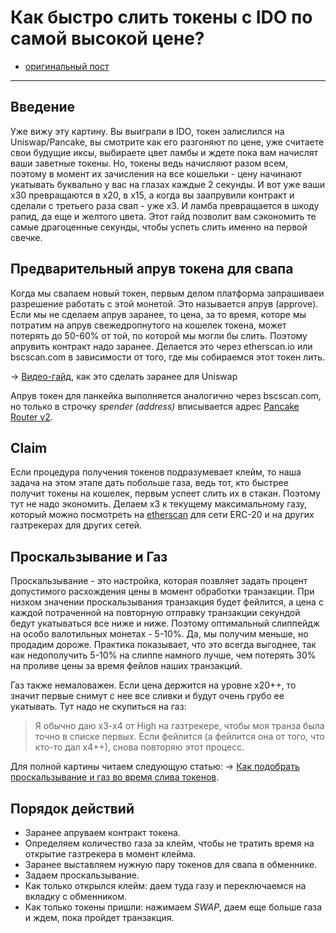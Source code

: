 # Как быстро слить токены с IDO по самой высокой цене?
- [оригинальный пост](https://t.me/idoresearch/99)
---

## Введение
Уже вижу эту картину.
Вы выиграли в IDO, токен залислился на Uniswap/Pancake, вы смотрите как его разгоняют по цене, уже считаете свои будущие иксы, выбираете цвет ламбы и ждете пока вам начислят ваши заветные токены. Но, токены ведь начисляют разом всем, поэтому в момент их зачисления на все кошельки - цену начинают укатывать буквально у вас на глазах каждые 2 секунды. И вот уже ваши х30 превращаются в х20, в х15, а когда вы заапрувили контракт и сделали с третьего раза свап - уже х3. И ламба превращается в шкоду рапид, да еще и желтого цвета.
Этот гайд позволит вам сэкономить те самые драгоценные секунды, чтобы успеть слить именно на первой свечке.

## Предварительный апрув токена для свапа
Когда мы свапаем новый токен, первым делом платформа запрашиваеи разрешение работать с этой монетой. Это называется апрув (approve). 
Если мы не сделаем апрув заранее, то цена, за то время, которе мы потратим на апрув свежедропнутого на кошелек токена, может потерять до 50-60% от той, по которой мы могли бы слить. Поэтому апрувить контракт надо заранее. Делается это через etherscan.io или bscscan.com в зависимости от того, где мы собираемся этот токен лить. 

-> [Видео-гайд](https://www.youtube.com/watch?v=dzbnbwISCzI&t=256s&ab_channel=BulkNetworkBulkNetwork), как это сделать заранее для Uniswap

Апрув токен для панкейка выполняется аналогично через bscscan.com, но только в строчку *spender (address)* вписывается адрес [Pancake Router v2](https://bscscan.com/address/0x10ed43c718714eb63d5aa57b78b54704e256024e).

## Claim
Если процедура получения токенов подразумевает клейм, то наша задача на этом этапе дать побольше газа, ведь тот, кто быстрее получит токены на кошелек, первым успеет слить их в стакан. Поэтому тут не надо экономить. Делаем х3 к текущему максимальному газу, который можно посмотреть на [etherscan](https://etherscan.io/gastracker) для сети ERC-20 и на других газтрекерах для других сетей.

## Проскальзывание и Газ
Проскальзывание - это настройка, которая позвляет задать процент допустимого расхождения цены в момент обработки транзакции. При низком значении проскальзывания транзакция будет фейлится, а цена с каждой потраченной на повторную отправку транзакции секундой бедут укатываться все ниже и ниже. Поэтому оптимальный слиппейдж на особо валотильных монетах - 5-10%. Да, мы получим меньше, но продадим дороже. Практика показывает, что это всегда выгоднее, так как недополучить 5-10% на слиппе намного лучше, чем потерять 30% на проливе цены за время фейлов наших транзакций.

Газ также немаловажен. Если цена держится на уровне х20++, то значит первые снимут с нее все сливки и будут очень грубо ее укатывать. Тут надо не скупиться на газ:
> Я обычно даю х3-х4 от High на газтрекере, чтобы моя транза была точно в списке первых. Если фейлится (а фейлится она от того, что кто-то дал х4++), снова повторяю этот процесс.

Для полной картины читаем следующую статью:
-> [Как подобрать проскальзывание и газ во время слива токенов](Как%20подобрать%20проскальзывание%20и%20газ%20во%20время%20слива%20токенов.md).

## Порядок действий
- Заранее апруваем контракт токена.
- Определяем количество газа за клейм, чтобы не тратить время на открытие газтрекера в момент клейма.
- Заранее выставляем нужную пару токенов для свапа в обменнике.
- Задаем проскальзывание.
- Как только открылся клейм: даем туда газу и переключаемся на вкладку с обменником.
- Как только токены пришли: нажимаем *SWAP*, даем еще больше газа и ждем, пока пройдет транзакция.